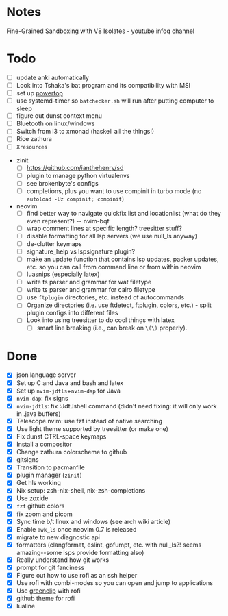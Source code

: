 # Notes

Fine-Grained Sandboxing with V8 Isolates - youtube infoq channel

# Todo

- [ ] update anki automatically
- [ ] Look into Tshaka's bat program and its compatibility with MSI
- [ ] set up [powertop](https://wiki.archlinux.org/title/Powertop)
- [ ] use systemd-timer so `batchecker.sh` will run after putting computer to sleep
- [ ] figure out dunst context menu
- [ ] Bluetooth on linux/windows
- [ ] Switch from i3 to xmonad (haskell all the things!)
- [ ] Rice zathura
- [ ] `Xresources`
- zinit
  - [ ] https://github.com/ianthehenry/sd
  - [ ] plugin to manage python virtualenvs
  - [ ] see brokenbyte's configs
  - [ ] completions, plus you want to use compinit in turbo mode (no `autoload -Uz compinit; compinit`)
- neovim
  - [ ] find better way to navigate quickfix list and locationlist (what do they even represent?) -- nvim-bqf
  - [ ] wrap comment lines at specific length? treesitter stuff?
  - [ ] disable formatting for all lsp servers (we use null_ls anyway)
  - [ ] de-clutter keymaps
  - [ ] signature_help vs lspsignature plugin?
  - [ ] make an update function that contains lsp updates, packer updates, etc. so you can call from command line or from within neovim
  - [ ] luasnips (especially latex)
  - [ ] write ts parser and grammar for wat filetype
  - [ ] write ts parser and grammar for cairo filetype
  - [ ] use `ftplugin` directories, etc. instead of autocommands
  - [ ] Organize directories (i.e. use ftdetect, ftplugin, colors, etc.) - split plugin configs into different files
  - [ ] Look into using treesitter to do cool things with latex
    - [ ] smart line breaking (i.e., can break on `\(\)` properly).

# Done

- [x] json language server
- [x] Set up C and Java and bash and latex
- [x] Set up `nvim-jdtls`+`nvim-dap` for Java
- [x] `nvim-dap`: fix signs
- [x] `nvim-jdtls`: fix :JdtJshell command (didn't need fixing: it will only work in .java buffers)
- [x] Telescope.nvim: use fzf instead of native searching
- [x] Use light theme supported by treesitter (or make one)
- [x] Fix dunst CTRL-space keymaps
- [x] Install a compositor
- [x] Change zathura colorscheme to github
- [x] gitsigns
- [x] Transition to pacmanfile
- [x] plugin manager (`zinit`)
- [x] Get hls working
- [x] Nix setup: zsh-nix-shell, nix-zsh-completions
- [x] Use zoxide
- [x] `fzf` github colors
- [x] fix zoom and picom
- [x] Sync time b/t linux and windows (see arch wiki article)
- [x] Enable `awk_ls` once neovim 0.7 is released
- [x] migrate to new diagnostic api
- [x] formatters (clangformat, eslint, gofumpt, etc. with null_ls?! seems amazing--some lsps provide formatting also)
- [x] Really understand how git works
- [x] prompt for git fanciness
- [x] Figure out how to use rofi as an ssh helper
- [x] Use rofi with combi-modes so you can open and jump to applications
- [x] Use [greenclip](https://github.com/erebe/greenclip) with rofi
- [x] github theme for rofi
- [x] lualine
